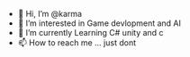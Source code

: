 - 👋 Hi, I’m @karma
- 👀 I’m interested in Game devlopment and AI
- 🌱 I’m currently Learning C# unity and c 
- 📫 How to reach me ... just dont

<!---
karma is a ✨ special ✨ repository because its `README.md` (this file) appears on your GitHub profile.
You can click the Preview link to take a look at your changes.
--->
